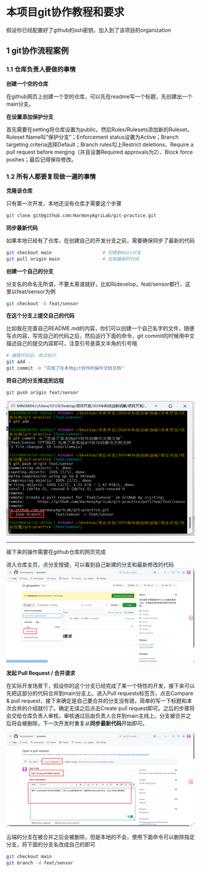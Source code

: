 # 本项目git协作教程和要求

假设你已经配置好了github的ssh密钥，加入到了该项目的organization

## 1 git协作流程案例

### 1.1 仓库负责人要做的事情

**创建一个空的仓库**

在github网页上创建一个空的仓库，可以先在readme写一个标题，先创建出一个main分支。

**在设置添加保护分支**

首先需要在setting将仓库设置为public。然后Rules/Rulesets添加新的Ruleset。Ruleset Name叫“保护分支”；Enforcement status设置为Active；Branch targeting criteria选择Default；Branch rules勾上Restrict deletions、Require a pull request before merging（并且设置Required approvals为2）、Block force pushes；最后记得保存修改。

### 1.2 所有人都要复现做一遍的事情

**克隆该仓库**

只有第一次开发，本地还没有仓库才需要这个步骤

~~~sh
git clone git@github.com:HarmonyAgriLab/git-practice.git
~~~

**同步最新代码**

如果本地已经有了仓库，在创建自己的开发分支之前，需要确保同步了最新的代码

~~~sh
git checkout main					# 切换到main分支
git pull origin main				# 拉取最新的代码
~~~

**创建一个自己的分支**

分支名的命名无所谓，不要太离谱就好，比如叫develop，feat/sensor都行，这里以feat/sensor为例

~~~sh
git checkout -b feat/sensor
~~~

**在这个分支上提交自己的代码**

比如我在完善自己README.md的内容，你们可以创建一个自己名字的文件，随便写点内容，写完自己的代码之后，然后运行下面的命令，git commit的时候用中文描述自己的提交内容即可，注意引号是英文半角的引号哦

~~~sh
# 编辑代码后，依次执行
git add .
git commit -m "完成了在本地git协作的操作文档文档"
~~~

**将自己的分支推送到远程**

~~~sh
git push origin feat/sensor
~~~

![image-20250416014014480](README/git.png)

---

接下来的操作需要在github仓库的网页完成

进入仓库主页，点分支按键，可以看到自己新建的分支和最新修改的代码
![image-20250416014310706](README/web.png)

**发起 Pull Request / 合并请求**

在实际开发场景下，假设你的这个分支已经完成了某一个特性的开发，接下来可以先把这部分的代码合并到main分支上。进入Pull requests标签页，点击Compare & pull request，接下来确定是自己要合并的分支没有错，简单的写一下标题和本次合并的介绍就行了。确定无误之后点击Create pull request即可。之后的步骤将会交给仓库负责人审核，审核通过后由负责人合并到main主线上。分支被合并之后将会被删除，下一次开发时重复从**同步最新代码**开始即可。

![image-20250416015051792](README/PR.png)

云端的分支在被合并之后会被删除，但是本地的不会，使用下面命令可以删除指定分支，将下面的分支名改成自己的即可

~~~sh
git checkout main
git branch -d feat/sensor
~~~

